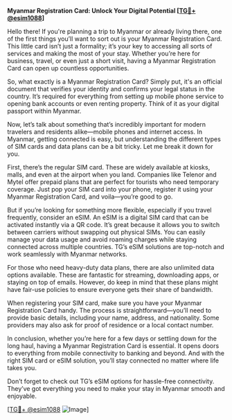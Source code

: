 **Myanmar Registration Card: Unlock Your Digital Potential [[TG💪+ @esim1088](https://t.me/s/esim1088)]**

Hello there! If you're planning a trip to Myanmar or already living there, one of the first things you’ll want to sort out is your Myanmar Registration Card. This little card isn’t just a formality; it’s your key to accessing all sorts of services and making the most of your stay. Whether you’re here for business, travel, or even just a short visit, having a Myanmar Registration Card can open up countless opportunities.

So, what exactly is a Myanmar Registration Card? Simply put, it's an official document that verifies your identity and confirms your legal status in the country. It’s required for everything from setting up mobile phone service to opening bank accounts or even renting property. Think of it as your digital passport within Myanmar.

Now, let’s talk about something that’s incredibly important for modern travelers and residents alike—mobile phones and internet access. In Myanmar, getting connected is easy, but understanding the different types of SIM cards and data plans can be a bit tricky. Let me break it down for you.

First, there’s the regular SIM card. These are widely available at kiosks, malls, and even at the airport when you land. Companies like Telenor and Mytel offer prepaid plans that are perfect for tourists who need temporary coverage. Just pop your SIM card into your phone, register it using your Myanmar Registration Card, and voila—you’re good to go.

But if you’re looking for something more flexible, especially if you travel frequently, consider an eSIM. An eSIM is a digital SIM card that can be activated instantly via a QR code. It’s great because it allows you to switch between carriers without swapping out physical SIMs. You can easily manage your data usage and avoid roaming charges while staying connected across multiple countries. TG’s eSIM solutions are top-notch and work seamlessly with Myanmar networks.

For those who need heavy-duty data plans, there are also unlimited data options available. These are fantastic for streaming, downloading apps, or staying on top of emails. However, do keep in mind that these plans might have fair-use policies to ensure everyone gets their share of bandwidth.

When registering your SIM card, make sure you have your Myanmar Registration Card handy. The process is straightforward—you’ll need to provide basic details, including your name, address, and nationality. Some providers may also ask for proof of residence or a local contact number.

In conclusion, whether you’re here for a few days or settling down for the long haul, having a Myanmar Registration Card is essential. It opens doors to everything from mobile connectivity to banking and beyond. And with the right SIM card or eSIM solution, you’ll stay connected no matter where life takes you.

Don’t forget to check out TG’s eSIM options for hassle-free connectivity. They’ve got everything you need to make your stay in Myanmar smooth and enjoyable.

[[TG💪+ @esim1088](https://t.me/s/esim1088) ![Image](https://i.postimg.cc/Y0z9fWf4/image.png)]